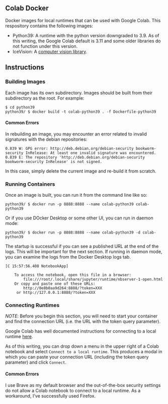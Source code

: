 ## Colab Docker

Docker images for local runtimes that can be used with Google Colab. This respository contains the following images:

- Python39: A runtime with the python version downgraded to 3.9. As of this writing, the Google Colab default is 3.11 and some older libraries do not function under this version.
- IceVision: A [computer vision library](https://github.com/airctic/icevision).

## Instructions

### Building Images
Each image has its own subdirectory. Images should be built from their subdirectory as the root. For example:

```
$ cd python39
python39/ $ docker build -t colab-python39 . -f Dockerfile-python39
```

#### Common Errors
In rebuilding an image, you may encounter an error related to invalid signatures with the debian repositories:

```
0.839 W: GPG error: http://deb.debian.org/debian-security bookworm-security InRelease: At least one invalid signature was encountered.
0.839 E: The repository 'http://deb.debian.org/debian-security bookworm-security InRelease' is not signed.
```

In this case, simply delete the current image and re-build it from scratch.

### Running Containers
Once an image is built, you can run it from the command line like so:
```
python39/ $ docker run -p 8888:8888 --name colab-python39 colab-python39
```

Or if you use DOcker Desktop or some other UI, you can run in daemon mode:
```
python39/ $ docker run -p 8888:8888 --name colab-python39 -d colab-python39
```

The startup is successful if you can see a published URL at the end of the logs. This will be important for the next section. If running in daemon mode, you can examine the logs from the Docker Desktop logs tab.
```
[C 15:57:56.408 NotebookApp] 
    
    To access the notebook, open this file in a browser:
        file:///root/.local/share/jupyter/runtime/nbserver-1-open.html
    Or copy and paste one of these URLs:
        http://0e8b0aa9d264:8888/?token=XXX
     or http://127.0.0.1:8888/?token=XXX
```

### Connecting Runtimes
_*NOTE*_: Before you begin this section, you will need to start your container and find the connection URL (i.e. the URL with the token query parameter).

Google Colab has well documented instructions for connecting to a local runtime [here](https://research.google.com/colaboratory/local-runtimes.html).

As of this writing, you can drop down a menu in the upper right of a Colab notebook and select `Connect to a local runtime`. This produces a modal in which you can paste your connection URL (including the token query parameter) and click `Connect`.

#### Common Errors
I use Brave as my default browser and the out-of-the-box security settings do not allow a Colab notebook to connect to a local runtime. As a workaround, I've successfully used Firefox.
